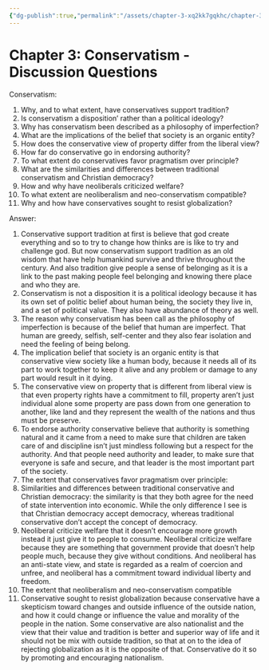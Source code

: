 ```yaml
---
{"dg-publish":true,"permalink":"/assets/chapter-3-xq2kk7gqkhc/chapter-3/"}
---
```


# Chapter 3: Conservatism - Discussion Questions

Conservatism:

1. Why, and to what extent, have conservatives support tradition?
2. Is conservatism a disposition’ rather than a political ideology?
3. Why has conservatism been described as a philosophy of imperfection?
4. What are the implications of the belief that society is an organic entity?
5. How does the conservative view of property differ from the liberal view?
6. How far do conservative go in endorsing authority?
7. To what extent do conservatives favor pragmatism over principle?
8. What are the similarities and differences between traditional conservatism and Christian democracy?
9. How and why have neoliberals criticized welfare?
10. To what extent are neoliberalism and neo-conservatism compatible?
11. Why and how have conservatives sought to resist globalization?

Answer:

1. Conservative support tradition at first is believe that god create everything and so to try to change how thinks are is like to try and challenge god. But now conservatism support tradition as an old wisdom that have help humankind survive and thrive throughout the century. And also tradition give people a sense of belonging as it is a link to the past making people feel belonging and knowing there place and who they are.
2. Conservatism is not a disposition it is a political ideology because it has its own set of politic belief about human being, the society they live in, and a set of political value. They also have abundance of theory as well.
3. The reason why conservatism has been call as the philosophy of imperfection is because of the belief that human are imperfect. That human are greedy, selfish, self-center and they also fear isolation and need the feeling of being belong.
4. The implication belief that society is an organic entity is that conservative view society like a human body, because it needs all of its part to work together to keep it alive and any problem or damage to any part would result in it dying.
5. The conservative view on property that is different from liberal view is that even property rights have a commitment to fill, property aren’t just individual alone some property are pass down from one generation to another, like land and they represent the wealth of the nations and thus must be preserve.
6. To endorse authority conservative believe that authority is something natural and it came from a need to make sure that children are taken care of and discipline isn’t just mindless following but a respect for the authority. And that people need authority and leader, to make sure that everyone is safe and secure, and that leader is the most important part of the society.
7. The extent that conservatives favor pragmatism over principle:
8. Similarities and differences between traditional conservative and Christian democracy: the similarity is that they both agree for the need of state intervention into economic. While the only difference I see is that Christian democracy accept democracy, whereas traditional conservative don’t accept the concept of democracy.
9. Neoliberal criticize welfare that it doesn’t encourage more growth instead it just give it to people to consume. Neoliberal criticize welfare because they are something that government provide that doesn’t help people much, because they give without conditions. And neoliberal has an anti-state view, and state is regarded as a realm of coercion and unfree, and neoliberal has a commitment toward individual liberty and freedom.
10. The extent that neoliberalism and neo-conservatism compatible
11. Conservative sought to resist globalization because conservative have a skepticism toward changes and outside influence of the outside nation, and how it could change or influence the value and morality of the people in the nation. Some conservative are also nationalist and the view that their value and tradition is better and superior way of life and it should not be mix with outside tradition, so that at on to the idea of rejecting globalization as it is the opposite of that. Conservative do it so by promoting and encouraging nationalism.